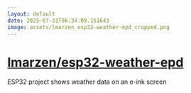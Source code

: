```yaml
---
layout: default
date: 2025-07-31T06:34:09.151643
image: assets/lmarzen_esp32-weather-epd_cropped.png
---
```


# [lmarzen/esp32-weather-epd](https://github.com/lmarzen/esp32-weather-epd)

ESP32 project shows weather data on an e-ink screen
